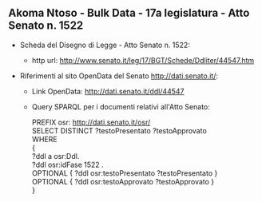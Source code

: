 ## Akoma Ntoso - Bulk Data - 17a legislatura - Atto Senato n. 1522 ##

* Scheda del Disegno di Legge - Atto Senato n. 1522:
	* http url: http://www.senato.it/leg/17/BGT/Schede/Ddliter/44547.htm

* Riferimenti al sito OpenData del Senato http://dati.senato.it/:
	* Link OpenData: http://dati.senato.it/ddl/44547
	* Query SPARQL per i documenti relativi all'Atto Senato:

        PREFIX osr: <http://dati.senato.it/osr/>  
		SELECT DISTINCT ?testoPresentato ?testoApprovato  
		WHERE  
		{  
		    ?ddl a osr:Ddl.  
		    ?ddl osr:idFase 1522 .  
		    OPTIONAL { ?ddl osr:testoPresentato ?testoPresentato }  
		    OPTIONAL { ?ddl osr:testoApprovato ?testoApprovato }  
		}
		